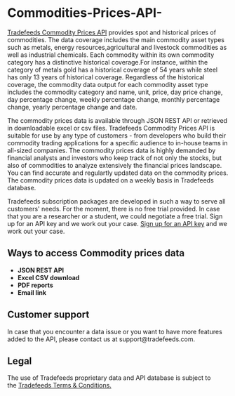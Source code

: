 # Commodities-Prices-API-
<a href="https://tradefeeds.com/commodities-prices-api/" rel="nofollow"> Tradefeeds Commodity Prices API</a> provides spot and historical prices of commodities. The data coverage includes the main commodity asset types such as metals, energy resources,agricultural and livestock commodities as well as industrial chemicals. Each commodity within its own commodity category has a distinctive historical coverage.For instance, within the category of metals gold has a historical coverage of 54 years while steel has only 13 years of historical coverage. Regardless of the historical coverage, the commodity data output for each commodity asset type includes the commodity category and name, unit, price, day price change, day percentage change, weekly percentage change, monthly percentage change, yearly percentage change and date.

The commodity prices data is available through JSON REST API or retrieved in downloadable excel or csv files. Tradefeeds Commodity Prices API is suitable for use by any type of customers - from developers who build their commodity trading applications for a specific audience to in-house teams in all-sized companies. The commodity prices data is highly demanded by financial analysts and investors who keep track of not only the stocks, but also of commodities to analyze extensively the financial prices landscape. You can find accurate and regulartly updated data on the commodity prices. The commodity prices data is updated on a weekly basis in Tradefeeds database. 

Tradefeeds subscription packages are developed in such a way to serve all customers' needs. For the moment, there is no free trial provided. In case that you are a researcher or a student, we could negotiate a free trial. Sign up for an API key and we work out your case. <a href="https://tradefeeds.com/pricing-subscription-plans/" rel="nofollow">Sign up for an API key</a> and we work out your case.

<h2><a id="user-content-ways-to-access-Commodity-prices-data" class="anchor" href="https://github.com/Tradefeeds-Financial-data-API/Commodity-prices-API#ways-to-access-commodity-prices-data" aria-hidden="true"></a>Ways to access Commodity prices data</h2>
<ul>
 	<li><strong>JSON REST API</strong></li>
 	<li><strong>Excel CSV download</strong></li>
 	<li><strong>PDF reports</strong></li>
 	<li><strong>Email link</strong></li>
</ul>

<h2>Customer support</h2>
In case that you encounter a data issue or you want to have more features added to the API, please contact us at support@tradefeeds.com.
 
<h2>Legal</h2>

<p> The use of Tradefeeds proprietary data and API database is subject to the&nbsp;<a href="https://tradefeeds.com/terms-and-conditions-on-data/">Tradefeeds Terms &amp; Conditions.</a></p>





